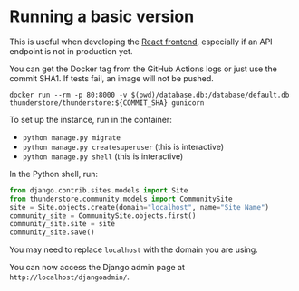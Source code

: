 # Running a basic version

This is useful when developing the [React frontend](https://github.com/thunderstore-io/thunderstore-ui), especially if an API endpoint is not in production yet.

You can get the Docker tag from the GitHub Actions logs or just use the commit SHA1. If tests fail, an image will not be pushed.

```
docker run --rm -p 80:8000 -v $(pwd)/database.db:/database/default.db thunderstore/thunderstore:${COMMIT_SHA} gunicorn
```

To set up the instance, run in the container:

-   `python manage.py migrate`
-   `python manage.py createsuperuser` (this is interactive)
-   `python manage.py shell` (this is interactive)

In the Python shell, run:

```python
from django.contrib.sites.models import Site
from thunderstore.community.models import CommunitySite
site = Site.objects.create(domain="localhost", name="Site Name")
community_site = CommunitySite.objects.first()
community_site.site = site
community_site.save()
```

You may need to replace `localhost` with the domain you are using.

You can now access the Django admin page at `http://localhost/djangoadmin/`.
